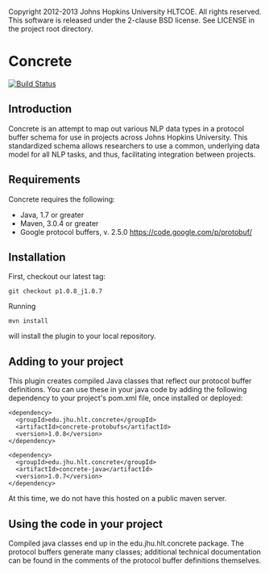 Copyright 2012-2013 Johns Hopkins University HLTCOE. All rights reserved.
This software is released under the 2-clause BSD license.
See LICENSE in the project root directory.

Concrete
========
[![Build Status](https://travis-ci.org/hltcoe/concrete.png)](https://travis-ci.org/hltcoe/concrete)

Introduction
------------

Concrete is an attempt to map out various NLP data types in a 
protocol buffer schema for use in projects across Johns Hopkins University. 
This standardized schema allows researchers to use a common, underlying data
model for all NLP tasks, and thus, facilitating integration between projects.

Requirements
------------

Concrete requires the following:
* Java, 1.7 or greater
* Maven, 3.0.4 or greater
* Google protocol buffers, v. 2.5.0
  https://code.google.com/p/protobuf/

Installation
------------

First, checkout our latest tag:

    git checkout p1.0.8_j1.0.7

Running 

    mvn install

will install the plugin to your local repository.

Adding to your project
----------------------

This plugin creates compiled Java classes that reflect our protocol buffer
definitions. You can use these in your java code by adding the following
dependency to your project's pom.xml file, once installed or deployed:

    <dependency>
      <groupId>edu.jhu.hlt.concrete</groupId>
      <artifactId>concrete-protobufs</artifactId>
      <version>1.0.8</version>
    </dependency>

    <dependency>
      <groupId>edu.jhu.hlt.concrete</groupId>
      <artifactId>concrete-java</artifactId>
      <version>1.0.7</version>
    </dependency>

At this time, we do not have this hosted on a public maven server. 

Using the code in your project
------------------------------

Compiled java classes end up in the edu.jhu.hlt.concrete package. The protocol
buffers generate many classes; additional technical documentation can be found
in the comments of the protocol buffer definitions themselves.
